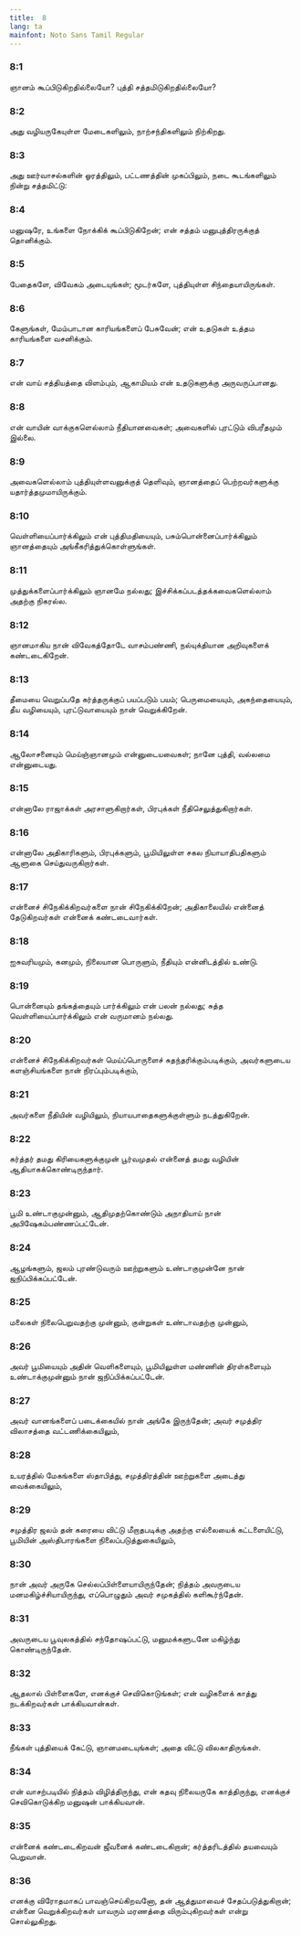 ```yaml
---
title:  8
lang: ta
mainfont: Noto Sans Tamil Regular
---
```


###  8:1

ஞானம் கூப்பிடுகிறதில்லையோ? புத்தி சத்தமிடுகிறதில்லையோ?

###  8:2

அது வழியருகேயுள்ள மேடைகளிலும், நாற்சந்திகளிலும் நிற்கிறது.

###  8:3

அது ஊர்வாசல்களின் ஓரத்திலும், பட்டணத்தின் முகப்பிலும், நடை கூடங்களிலும் நின்று சத்தமிட்டு:

###  8:4

மனுஷரே, உங்களை நோக்கிக் கூப்பிடுகிறேன்; என் சத்தம் மனுபுத்திரருக்குத் தொனிக்கும்.

###  8:5

பேதைகளே, விவேகம் அடையுங்கள்; மூடர்களே, புத்தியுள்ள சிந்தையாயிருங்கள்.

###  8:6

கேளுங்கள், மேம்பாடான காரியங்களைப் பேசுவேன்; என் உதடுகள் உத்தம காரியங்களை வசனிக்கும்.

###  8:7

என் வாய் சத்தியத்தை விளம்பும், ஆகாமியம் என் உதடுகளுக்கு அருவருப்பானது.

###  8:8

என் வாயின் வாக்குகளெல்லாம் நீதியானவைகள்; அவைகளில் புரட்டும் விபரீதமும் இல்லை.

###  8:9

அவைகளெல்லாம் புத்தியுள்ளவனுக்குத் தெளிவும், ஞானத்தைப் பெற்றவர்களுக்கு யதார்த்தமுமாயிருக்கும்.

###  8:10

வெள்ளியைப்பார்க்கிலும் என் புத்திமதியையும், பசும்பொன்னைப்பார்க்கிலும் ஞானத்தையும் அங்கீகரித்துக்கொள்ளுங்கள்.

###  8:11

முத்துக்களைப்பார்க்கிலும் ஞானமே நல்லது; இச்சிக்கப்படத்தக்கவைகளெல்லாம் அதற்கு நிகரல்ல.

###  8:12

ஞானமாகிய நான் விவேகத்தோடே வாசம்பண்ணி, நல்யுக்தியான அறிவுகளைக் கண்டடைகிறேன்.

###  8:13

தீமையை வெறுப்பதே கர்த்தருக்குப் பயப்படும் பயம்; பெருமையையும், அகந்தையையும், தீய வழியையும், புரட்டுவாயையும் நான் வெறுக்கிறேன்.

###  8:14

ஆலோசனையும் மெய்ஞ்ஞானமும் என்னுடையவைகள்; நானே புத்தி, வல்லமை என்னுடையது.

###  8:15

என்னாலே ராஜாக்கள் அரசாளுகிறார்கள், பிரபுக்கள் நீதிசெலுத்துகிறார்கள்.

###  8:16

என்னாலே அதிகாரிகளும், பிரபுக்களும், பூமியிலுள்ள சகல நியாயாதிபதிகளும் ஆளுகை செய்துவருகிறார்கள்.

###  8:17

என்னைச் சிநேகிக்கிறவர்களை நான் சிநேகிக்கிறேன்; அதிகாலையில் என்னைத் தேடுகிறவர்கள் என்னைக் கண்டடைவார்கள்.

###  8:18

ஐசுவரியமும், கனமும், நிலையான பொருளும், நீதியும் என்னிடத்தில் உண்டு.

###  8:19

பொன்னையும் தங்கத்தையும் பார்க்கிலும் என் பலன் நல்லது; சுத்த வெள்ளியைப்பார்க்கிலும் என் வருமானம் நல்லது.

###  8:20

என்னைச் சிநேகிக்கிறவர்கள் மெய்ப்பொருளைச் சுதந்தரிக்கும்படிக்கும், அவர்களுடைய களஞ்சியங்களை நான் நிரப்பும்படிக்கும்,

###  8:21

அவர்களை நீதியின் வழியிலும், நியாயபாதைகளுக்குள்ளும் நடத்துகிறேன்.

###  8:22

கர்த்தர் தமது கிரியைகளுக்குமுன் பூர்வமுதல் என்னைத் தமது வழியின் ஆதியாகக்கொண்டிருந்தார்.

###  8:23

பூமி உண்டாகுமுன்னும், ஆதிமுதற்கொண்டும் அநாதியாய் நான் அபிஷேகம்பண்ணப்பட்டேன்.

###  8:24

ஆழங்களும், ஜலம் புரண்டுவரும் ஊற்றுகளும் உண்டாகுமுன்னே நான் ஜநிப்பிக்கப்பட்டேன்.

###  8:25

மலைகள் நிலைபெறுவதற்கு முன்னும், குன்றுகள் உண்டாவதற்கு முன்னும்,

###  8:26

அவர் பூமியையும் அதின் வெளிகளையும், பூமியிலுள்ள மண்ணின் திரள்களையும் உண்டாக்குமுன்னும் நான் ஜநிப்பிக்கப்பட்டேன்.

###  8:27

அவர் வானங்களைப் படைக்கையில் நான் அங்கே இருந்தேன்; அவர் சமுத்திர விலாசத்தை வட்டணிக்கையிலும்,

###  8:28

உயரத்தில் மேகங்களை ஸ்தாபித்து, சமுத்திரத்தின் ஊற்றுகளை அடைத்து வைக்கையிலும்,

###  8:29

சமுத்திர ஜலம் தன் கரையை விட்டு மீறாதபடிக்கு அதற்கு எல்லையைக் கட்டளையிட்டு, பூமியின் அஸ்திபாரங்களை நிலைப்படுத்துகையிலும்,

###  8:30

நான் அவர் அருகே செல்லப்பிள்ளையாயிருந்தேன்; நித்தம் அவருடைய மனமகிழ்ச்சியாயிருந்து, எப்பொழுதும் அவர் சமுகத்தில் களிகூர்ந்தேன்.

###  8:31

அவருடைய பூவுலகத்தில் சந்தோஷப்பட்டு, மனுமக்களுடனே மகிழ்ந்து கொண்டிருந்தேன்.

###  8:32

ஆதலால் பிள்ளைகளே, எனக்குச் செவிகொடுங்கள்; என் வழிகளைக் காத்து நடக்கிறவர்கள் பாக்கியவான்கள்.

###  8:33

நீங்கள் புத்தியைக் கேட்டு, ஞானமடையுங்கள்; அதை விட்டு விலகாதிருங்கள்.

###  8:34

என் வாசற்படியில் நித்தம் விழித்திருந்து, என் கதவு நிலையருகே காத்திருந்து, எனக்குச் செவிகொடுக்கிற மனுஷன் பாக்கியவான்.

###  8:35

என்னைக் கண்டடைகிறவன் ஜீவனைக் கண்டடைகிறான்; கர்த்தரிடத்தில் தயவையும் பெறுவான்.

###  8:36

எனக்கு விரோதமாகப் பாவஞ்செய்கிறவனோ, தன் ஆத்துமாவைச் சேதப்படுத்துகிறான்; என்னை வெறுக்கிறவர்கள் யாவரும் மரணத்தை விரும்புகிறவர்கள் என்று சொல்லுகிறது.

